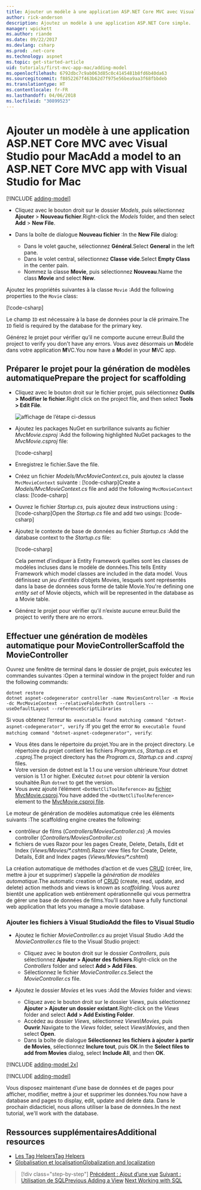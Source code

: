 ```yaml
---
title: Ajouter un modèle à une application ASP.NET Core MVC avec Visual Studio pour Mac
author: rick-anderson
description: Ajoutez un modèle à une application ASP.NET Core simple.
manager: wpickett
ms.author: riande
ms.date: 09/22/2017
ms.devlang: csharp
ms.prod: .net-core
ms.technology: aspnet
ms.topic: get-started-article
uid: tutorials/first-mvc-app-mac/adding-model
ms.openlocfilehash: 6792dbc7c9ab063d85c0c4145481b8fd6b40da63
ms.sourcegitcommit: f8852267f463b62d7f975e56bea9aa3f68fbbdeb
ms.translationtype: HT
ms.contentlocale: fr-FR
ms.lasthandoff: 04/06/2018
ms.locfileid: "30899523"
---
```

# <a name="add-a-model-to-an-aspnet-core-mvc-app-with-visual-studio-for-mac"></a><span data-ttu-id="66453-103">Ajouter un modèle à une application ASP.NET Core MVC avec Visual Studio pour Mac</span><span class="sxs-lookup"><span data-stu-id="66453-103">Add a model to an ASP.NET Core MVC app with Visual Studio for Mac</span></span>

[!INCLUDE [adding-model](../../includes/mvc-intro/adding-model1.md)]

* <span data-ttu-id="66453-104">Cliquez avec le bouton droit sur le dossier *Models*, puis sélectionnez **Ajouter** > **Nouveau fichier**.</span><span class="sxs-lookup"><span data-stu-id="66453-104">Right-click the *Models* folder, and then select **Add** > **New File**.</span></span> 
* <span data-ttu-id="66453-105">Dans la boîte de dialogue **Nouveau fichier** :</span><span class="sxs-lookup"><span data-stu-id="66453-105">In the **New File** dialog:</span></span>

  * <span data-ttu-id="66453-106">Dans le volet gauche, sélectionnez **Général**.</span><span class="sxs-lookup"><span data-stu-id="66453-106">Select **General** in the left pane.</span></span>
  * <span data-ttu-id="66453-107">Dans le volet central, sélectionnez **Classe vide**.</span><span class="sxs-lookup"><span data-stu-id="66453-107">Select **Empty Class** in the center pain.</span></span>
  * <span data-ttu-id="66453-108">Nommez la classe **Movie**, puis sélectionnez **Nouveau**.</span><span class="sxs-lookup"><span data-stu-id="66453-108">Name the class **Movie** and select **New**.</span></span>

<span data-ttu-id="66453-109">Ajoutez les propriétés suivantes à la classe `Movie` :</span><span class="sxs-lookup"><span data-stu-id="66453-109">Add the following properties to the `Movie` class:</span></span>

[!code-csharp[](../../tutorials/first-mvc-app/start-mvc/sample/MvcMovie/Models/MovieNoEF.cs?name=snippet_1)]

<span data-ttu-id="66453-110">Le champ `ID` est nécessaire à la base de données pour la clé primaire.</span><span class="sxs-lookup"><span data-stu-id="66453-110">The `ID` field is required by the database for the primary key.</span></span>

<span data-ttu-id="66453-111">Générez le projet pour vérifier qu’il ne comporte aucune erreur.</span><span class="sxs-lookup"><span data-stu-id="66453-111">Build the project to verify you don't have any errors.</span></span> <span data-ttu-id="66453-112">Vous avez désormais un **M**odèle dans votre application **M**VC.</span><span class="sxs-lookup"><span data-stu-id="66453-112">You now have a **M**odel in your **M**VC app.</span></span>

## <a name="prepare-the-project-for-scaffolding"></a><span data-ttu-id="66453-113">Préparer le projet pour la génération de modèles automatique</span><span class="sxs-lookup"><span data-stu-id="66453-113">Prepare the project for scaffolding</span></span>

- <span data-ttu-id="66453-114">Cliquez avec le bouton droit sur le fichier projet, puis sélectionnez **Outils > Modifier le fichier**.</span><span class="sxs-lookup"><span data-stu-id="66453-114">Right click on the project file, and then select **Tools > Edit File**.</span></span>

  ![affichage de l’étape ci-dessus](adding-model/_static/1.png)

- <span data-ttu-id="66453-116">Ajoutez les packages NuGet en surbrillance suivants au fichier *MvcMovie.csproj* :</span><span class="sxs-lookup"><span data-stu-id="66453-116">Add the following highlighted NuGet packages to the *MvcMovie.csproj* file:</span></span>
             
  [!code-csharp[](../first-mvc-app-xplat/start-mvc/sample/MvcMovie/MvcMovie.csproj?highlight=7,10)]

- <span data-ttu-id="66453-117">Enregistrez le fichier.</span><span class="sxs-lookup"><span data-stu-id="66453-117">Save the file.</span></span>

- <span data-ttu-id="66453-118">Créez un fichier *Models/MvcMovieContext.cs*, puis ajoutez la classe `MvcMovieContext` suivante : [!code-csharp[](../../tutorials/first-mvc-app-xplat/start-mvc/sample/MvcMovie/Models/MvcMovieContext.cs)]</span><span class="sxs-lookup"><span data-stu-id="66453-118">Create a *Models/MvcMovieContext.cs* file and add the following `MvcMovieContext` class:  [!code-csharp[](../../tutorials/first-mvc-app-xplat/start-mvc/sample/MvcMovie/Models/MvcMovieContext.cs)]</span></span>
   
- <span data-ttu-id="66453-119">Ouvrez le fichier *Startup.cs*, puis ajoutez deux instructions using : [!code-csharp[](../../tutorials/first-mvc-app-xplat/start-mvc/sample/MvcMovie/Startup.cs?name=snippet1&highlight=1,2)]</span><span class="sxs-lookup"><span data-stu-id="66453-119">Open the *Startup.cs* file and add two usings:  [!code-csharp[](../../tutorials/first-mvc-app-xplat/start-mvc/sample/MvcMovie/Startup.cs?name=snippet1&highlight=1,2)]</span></span>

- <span data-ttu-id="66453-120">Ajoutez le contexte de base de données au fichier *Startup.cs* :</span><span class="sxs-lookup"><span data-stu-id="66453-120">Add the database context to the *Startup.cs* file:</span></span>

   [!code-csharp[](../../tutorials/first-mvc-app-xplat/start-mvc/sample/MvcMovie/Startup.cs?name=snippet2&highlight=6-7)]

  <span data-ttu-id="66453-121">Cela permet d’indiquer à Entity Framework quelles sont les classes de modèles incluses dans le modèle de données.</span><span class="sxs-lookup"><span data-stu-id="66453-121">This tells Entity Framework which model classes are included in the data model.</span></span> <span data-ttu-id="66453-122">Vous définissez un *jeu d’entités* d’objets Movies, lesquels sont représentés dans la base de données sous forme de table Movie.</span><span class="sxs-lookup"><span data-stu-id="66453-122">You're defining one *entity set* of Movie objects, which will be represented in the database as a Movie table.</span></span>

- <span data-ttu-id="66453-123">Générez le projet pour vérifier qu’il n’existe aucune erreur.</span><span class="sxs-lookup"><span data-stu-id="66453-123">Build the project to verify there are no errors.</span></span>

## <a name="scaffold-the-moviecontroller"></a><span data-ttu-id="66453-124">Effectuer une génération de modèles automatique pour MovieController</span><span class="sxs-lookup"><span data-stu-id="66453-124">Scaffold the MovieController</span></span>

<span data-ttu-id="66453-125">Ouvrez une fenêtre de terminal dans le dossier de projet, puis exécutez les commandes suivantes :</span><span class="sxs-lookup"><span data-stu-id="66453-125">Open a terminal window in the project folder and run the following commands:</span></span>

```
dotnet restore
dotnet aspnet-codegenerator controller -name MoviesController -m Movie -dc MvcMovieContext --relativeFolderPath Controllers --useDefaultLayout --referenceScriptLibraries 
```
<span data-ttu-id="66453-126">Si vous obtenez l’erreur `No executable found matching command "dotnet-aspnet-codegenerator", verify` :</span><span class="sxs-lookup"><span data-stu-id="66453-126">If you get the error `No executable found matching command "dotnet-aspnet-codegenerator", verify`:</span></span>

 * <span data-ttu-id="66453-127">Vous êtes dans le répertoire du projet.</span><span class="sxs-lookup"><span data-stu-id="66453-127">You are in the project directory.</span></span> <span data-ttu-id="66453-128">Le répertoire du projet contient les fichiers *Program.cs*, *Startup.cs* et *.csproj*.</span><span class="sxs-lookup"><span data-stu-id="66453-128">The project directory has the *Program.cs*, *Startup.cs* and *.csproj* files.</span></span>
 * <span data-ttu-id="66453-129">Votre version de dotnet est la 1.1 ou une version ultérieure.</span><span class="sxs-lookup"><span data-stu-id="66453-129">Your dotnet version is 1.1 or higher.</span></span> <span data-ttu-id="66453-130">Exécutez `dotnet` pour obtenir la version souhaitée.</span><span class="sxs-lookup"><span data-stu-id="66453-130">Run `dotnet` to get the version.</span></span>
 * <span data-ttu-id="66453-131">Vous avez ajouté l’élément `<DotNetCliToolReference>` au [fichier MvcMovie.csproj](#prepare-the-project-for-scaffolding).</span><span class="sxs-lookup"><span data-stu-id="66453-131">You have added the `<DotNetCliToolReference>` element to the [MvcMovie.csproj file](#prepare-the-project-for-scaffolding).</span></span>
 
<!--
> [!NOTE]
> If you get an error when the scaffolding command runs, see [issue 444 in the scaffolding repository](https://github.com/aspnet/scaffolding/issues/444) for a workaround.
-->

<span data-ttu-id="66453-132">Le moteur de génération de modèles automatique crée les éléments suivants :</span><span class="sxs-lookup"><span data-stu-id="66453-132">The scaffolding engine creates the following:</span></span>

* <span data-ttu-id="66453-133">contrôleur de films (*Controllers/MoviesController.cs*) ;</span><span class="sxs-lookup"><span data-stu-id="66453-133">A movies controller (*Controllers/MoviesController.cs*)</span></span>
* <span data-ttu-id="66453-134">fichiers de vues Razor pour les pages Create, Delete, Details, Edit et Index (*Views/Movies/\*.cshtml*).</span><span class="sxs-lookup"><span data-stu-id="66453-134">Razor view files for Create, Delete, Details, Edit and Index pages (*Views/Movies/\*.cshtml*)</span></span>

<span data-ttu-id="66453-135">La création automatique de méthodes d’action et de vues [CRUD](https://wikipedia.org/wiki/Create,_read,_update_and_delete) (créer, lire, mettre à jour et supprimer) s’appelle la *génération de modèles automatique*.</span><span class="sxs-lookup"><span data-stu-id="66453-135">The automatic creation of [CRUD](https://wikipedia.org/wiki/Create,_read,_update_and_delete) (create, read, update, and delete) action methods and views is known as *scaffolding*.</span></span> <span data-ttu-id="66453-136">Vous aurez bientôt une application web entièrement opérationnelle qui vous permettra de gérer une base de données de films.</span><span class="sxs-lookup"><span data-stu-id="66453-136">You'll soon have a fully functional web application that lets you manage a movie database.</span></span>

### <a name="add-the-files-to-visual-studio"></a><span data-ttu-id="66453-137">Ajouter les fichiers à Visual Studio</span><span class="sxs-lookup"><span data-stu-id="66453-137">Add the files to Visual Studio</span></span>

* <span data-ttu-id="66453-138">Ajoutez le fichier *MovieController.cs* au projet Visual Studio :</span><span class="sxs-lookup"><span data-stu-id="66453-138">Add the *MovieController.cs* file to the Visual Studio project:</span></span>

  * <span data-ttu-id="66453-139">Cliquez avec le bouton droit sur le dossier *Controllers*, puis sélectionnez **Ajouter > Ajouter des fichiers**.</span><span class="sxs-lookup"><span data-stu-id="66453-139">Right-click on the *Controllers* folder and select **Add > Add Files**.</span></span>
  * <span data-ttu-id="66453-140">Sélectionnez le fichier *MovieController.cs*.</span><span class="sxs-lookup"><span data-stu-id="66453-140">Select the *MovieController.cs* file.</span></span>

* <span data-ttu-id="66453-141">Ajoutez le dossier *Movies* et les vues :</span><span class="sxs-lookup"><span data-stu-id="66453-141">Add the *Movies* folder and views:</span></span>

  * <span data-ttu-id="66453-142">Cliquez avec le bouton droit sur le dossier *Views*, puis sélectionnez **Ajouter > Ajouter un dossier existant**.</span><span class="sxs-lookup"><span data-stu-id="66453-142">Right-click on the *Views* folder and select **Add > Add Existing Folder**.</span></span>
  * <span data-ttu-id="66453-143">Accédez au dossier *Views*, sélectionnez *Views\Movies*, puis **Ouvrir**.</span><span class="sxs-lookup"><span data-stu-id="66453-143">Navigate to the *Views* folder, select *Views\Movies*, and then select **Open**.</span></span>
  * <span data-ttu-id="66453-144">Dans la boîte de dialogue **Sélectionnez les fichiers à ajouter à partir de Movies**, sélectionnez **Inclure tout**, puis **OK**.</span><span class="sxs-lookup"><span data-stu-id="66453-144">In the **Select files to add from Movies** dialog, select **Include All**, and then **OK**.</span></span>

[!INCLUDE [adding-model 2x](../../includes/mvc-intro/adding-model2xp.md)]

[!INCLUDE [adding-model](../../includes/mvc-intro/adding-model3.md)]

<span data-ttu-id="66453-145">Vous disposez maintenant d’une base de données et de pages pour afficher, modifier, mettre à jour et supprimer les données.</span><span class="sxs-lookup"><span data-stu-id="66453-145">You now have a database and pages to display, edit, update and delete data.</span></span> <span data-ttu-id="66453-146">Dans le prochain didacticiel, nous allons utiliser la base de données.</span><span class="sxs-lookup"><span data-stu-id="66453-146">In the next tutorial, we'll work with the database.</span></span>

## <a name="additional-resources"></a><span data-ttu-id="66453-147">Ressources supplémentaires</span><span class="sxs-lookup"><span data-stu-id="66453-147">Additional resources</span></span>

* [<span data-ttu-id="66453-148">Les Tag Helpers</span><span class="sxs-lookup"><span data-stu-id="66453-148">Tag Helpers</span></span>](xref:mvc/views/tag-helpers/intro)
* [<span data-ttu-id="66453-149">Globalisation et localisation</span><span class="sxs-lookup"><span data-stu-id="66453-149">Globalization and localization</span></span>](xref:fundamentals/localization)

> [!div class="step-by-step"]
> <span data-ttu-id="66453-150">[Précédent : Ajout d’une vue](adding-view.md)
> [Suivant : Utilisation de SQL](working-with-sql.md)</span><span class="sxs-lookup"><span data-stu-id="66453-150">[Previous Adding a View](adding-view.md)
[Next Working with SQL](working-with-sql.md)</span></span>  
